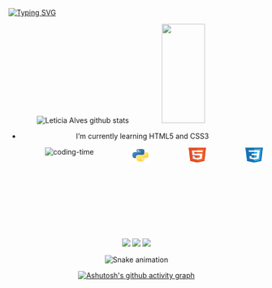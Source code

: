  

[![Typing SVG](https://readme-typing-svg.herokuapp.com/?color=696969&size=25&center=true&vCenter=true&width=1000&lines=Hello,+My+name+is+Leticia+Alves;I+am+17+years+old;I'm+from+Brazil;Be+Welcome!+:%29)](https://git.io/typing-svg)


<div align="center">  
  <img width="49%" height="195px" src="https://github-readme-stats.vercel.app/api?username=LeticiaAlvesS64&show_icons=false&count_private=true&hide_border=false&title_color=0000FF&icon_color=ff91a4&text_color=DCDCDC&bg_color=1C1C1C" alt="Leticia Alves github stats" /> 
  <img width="41%" height="195px" src="https://github-readme-stats.vercel.app/api/top-langs/?username=LeticiaAlvesS64&layout=compact&hide_border=false&title_color=0000FF&text_color=DCDCDC&bg_color=363636" />
  
-  I’m currently learning HTML5 and CSS3
 
  
<div style="display: flex; justify-content: space-between;"> <br>
  <img align="left"height="150" alt="coding-time" src="code.gif">
  <img align="center" height="30" width="40" alt="python-icon" src="https://raw.githubusercontent.com/devicons/devicon/master/icons/python/python-original.svg">
  <img align="center" height="30" width="40" alt="html-icon" src="https://raw.githubusercontent.com/devicons/devicon/master/icons/html5/html5-original.svg">
  <img align="center" height="30" width="40" alt="css3-icon" src="https://raw.githubusercontent.com/devicons/devicon/master/icons/css3/css3-original.svg">
</div>
 
  ##
 
 <div> 
  <a href="https://www.instagram.com/letyalvs__" target="_blank"><img src="https://img.shields.io/badge/-Instagram-%23E4405F?style=for-the-badge&logo=instagram&logoColor=white" target="_blank"></a>
  <a href = "mailto:ticinhaalves64@gmail.com"><img src="https://img.shields.io/badge/-Gmail-%23333?style=for-the-badge&logo=gmail&logoColor=white" target="_blank"></a>
  <a href="https://www.linkedin.com/in/letícia-alves-58b418265" target="_blank"><img src="https://img.shields.io/badge/-LinkedIn-%230077B5?style=for-the-badge&logo=linkedin&logoColor=white" target="_blank"></a> 
  
</div>


![Snake animation](https://github.com/LuigiGF/LuigiGF/blob/output/github-contribution-grid-snake.svg)

[![Ashutosh's github activity graph](https://github-readme-activity-graph.cyclic.app/graph?username=LeticiaAlvesS64&bg_color=0d1117&color=0000CD&line=4F4F4F&point=ff9494&area=true&hide_border=true)](https://github.com/ashutosh00710/github-readme-activity-graph)
